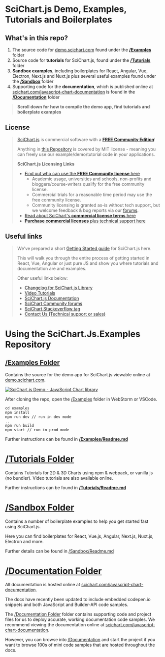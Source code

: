 # SciChart.js Demo, Examples, Tutorials and Boilerplates

## What's in this repo?

1. The source code for [demo.scichart.com](https://demo.scichart.com) found under the **[/Examples](Examples)** folder
2. Source code for **tutorials** for SciChart.js, found under the **[/Tutorials](Tutorials)** folder
3. **Sandbox examples**, including boilerplates for React, Angular, Vue, Electron, Next.js and Nuxt.js plus several useful examples found under the **[/Sandbox](Sandbox)** folder
4. Supporting code for the **documentation**, which is published online at [scichart.com/javascript-chart-documentation](https://scichart.com/javascript-chart-documentation) is found in the **[/Documentation](Documentation)** folder

> **Scroll down for how to compile the demo app, find tutorials and boilerplate examples**

## License

> [SciChart.js](https://scichart.com/javascript-chart-features) is commercial software with a **[FREE Community Edition](https://www.scichart.com/community-licensing/)**!
>
> Anything in [this Repository](https://github.com/abtsoftware/scichart.js.examples) is covered by MIT license - meaning you can freely use our example/demo/tutorial code in your applications.
> 
> **SciChart.js Licensing Links**
>
> - [Find out who can use the **FREE Community license** here](https://www.scichart.com/community-licensing/)
>   - Academic usage, universities and schools, non-profits and bloggers/course-writers qualify for the free community license.
>   - Commercial trials for a reasonable time period may use the free community license.
>   - Community licensing is granted as-is without tech support, but we welcome feedback & bug reports via our [forums](https://www.scichart.com/questions).
> - [Read about SciChart's **commercial license terms** here](https://www.scichart.com/scichart-eula)
> - [**Purchase commercial licenses** plus technical support here](https://store.scichart.com)

## Useful links

> We've prepared a short [Getting Started guide](https://scichart.com/getting-started/scichart-javascript) for SciChart.js here.
>
> This will walk you through the entire process of getting started in React, Vue, Angular or just pure JS and show you where tutorials and documentation are and examples.
> 
> Other useful links below:
> - [Changelog for SciChart.js Library](https://www.scichart.com/changelog/scichart-js/)
> - [Video Tutorials](https://www.scichart.com/documentation/js/current/webframe.html#Tutorial%2001%20-%20Setting%20up%20a%20Project%20with%20SciChart.js.html)
> - [SciChart.js Documentation](https://www.scichart.com/documentation/js/current/webframe.html)
> - [SciChart Community forums](https://scichart.com/questions)
> - [SciChart Stackoverflow tag](https://stackoverflow.com/tags/scichart)
> - [Contact Us (Technical support or sales)](https://scichart.com/contact-us)

# Using the SciChart.Js.Examples Repository
## [/Examples Folder](Examples)

Contains the source for the demo app for SciChart.js viewable online at [demo.scichart.com](https://demo.scichart.com).

[![SciChart.js Demo - JavaScript Chart library](https://www.scichart.com/wp-content/uploads/2022/12/scichart-js-demo-home-scaled.jpg)](https://demo.scichart.com)

After cloning the repo, open the [/Examples](Examples) folder in WebStorm or VSCode. 

```shell
cd examples
npm install 
npm run dev // run in dev mode
..
npm run build
npm start // run in prod mode
```

Further instructions can be found in **[/Examples/Readme.md](Examples)**

# [/Tutorials Folder](Tutorials)

Contains Tutorials for 2D & 3D Charts using npm & webpack, or vanilla js (no bundler). Video tutorials are also available online.

Further instructions can be found in **[/Tutorials/Readme.md](Tutorials)**

# [/Sandbox Folder](Sandbox)

Contains a number of boilerplate examples to help you get started fast using SciChart.js.

Here you can find boilerplates for React, Vue.js, Angular, Next.js, Nuxt.js, Electron and more. 

Further details can be found in [/Sandbox/Readme.md](Sandbox)

# [/Documentation Folder](Documentation)

All documentation is hosted online at [scichart.com/javascript-chart-documentation](https://scichart.com/javascript-chart-documentation). 

The docs have recently been updated to include embedded codepen.io snippets and both JavaScript and Builder-API code samples. 

The [/Documentation Folder](Documentation) folder contains supporting code and project files for us to deploy accurate, working documentation code samples. We recommend viewing the documentation online at [scichart.com/javascript-chart-documentation](https://scichart.com/javascript-chart-documentation).

However, you can browse into [/Documentation](Documentation) and start the project if you want to browse 100s of mini code samples that are hosted throughout the docs.










